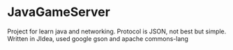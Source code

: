 JavaGameServer
==============
Project for learn java and networking.
Protocol is JSON, not best but simple.
Written in JIdea, used google gson and apache commons-lang